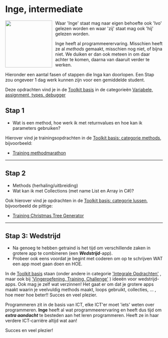 # Inge, intermediate

<img style="float: left; padding-right: 10px;" width="150" src="https://stasemsoft.github.io/softwarematerial/docs/personas/figures/inge-small.png">
Waar 'Inge' staat mag naar eigen behoefte ook 'Ivo' gelezen worden en waar 'zij' staat mag ook 'hij' gelezen worden.

Inge heeft al programmeerervaring. Misschien heeft ze al *methods* gemaakt, misschien nog niet, of bijna niet. We duiken er dan ook meteen in om daar achter te komen, daarna van daaruit verder te werken.

Hieronder een aantal fasen of stappen die Inga kan  doorlopen. Een Stap zou ongeveer 1 dag werk kunnen zijn voor een gemiddelde student.

Deze opdrachten vind je in de [Toolkit basis](../basic) in de categorieën
[Variabele, assignment, types, debugger](../basic/#variabele-assignment-typen-debugger-eerste-stapjes-in-c)


## Stap 1

-   Wat is een method, hoe werk ik met returnvalues en hoe kan ik parameters gebruiken?

Hierover vind je trainingsopdrachten in de  [Toolkit basis: categorie methods](../basic/#method-zelf-maken-en-aanroepen), bijvoorbeeld: 
+ [Training methodmarathon](../basic/methoden/training_methodmarathon)


---

## Stap 2

-   Methods (herhaling/uitbreiding)
-   Wat kan ik met Collections (met name List en Array in C#)?

Ook hierover vind je opdrachten in de  [Toolkit basis: categorie lussen](../basic/#lus--loop--herhaling), bijvoorbeeld de pittige: 
+ [Training Christmas Tree Generator](../basic/lussen/training_Christmas-tree-generator)


---

## Stap 3: Wedstrijd 

+ Na genoeg te hebben getraind is het tijd om verschillende zaken in grotere app te combineren (een ***Wedstrijd***-app). 
+ Probeer ook eens voordat je begint met coderen om op te schrijven WAT een app moet gaan doen en HOE. 

In de  [Toolkit basis](../basic) staan (onder andere in categorie 
['Integrale Opdrachten'](../basic/#integrale-opdrachten)
, maar ook bij ['Vingeroefening, Training, Challenge'](../basic/#vingeroefening-training-challenge) ) ideeën voor wedstrijd-apps. Ook mag je zelf wat verzinnen! Het gaat er om dat je grotere apps maakt waarin je veelvuldig methods maakt, loops gebruikt, collecties, ... , hoe meer hoe beter!!  Succes en veel plezier.


Programmeren zit in de basis van ICT, elke ICT'er moet 'iets' weten over programmeren. **Inge** heeft al wat programmeerervaring en heeft dus tijd om ***extra aandacht*** te besteden aan het leren programmeren. Heeft ze in haar verdere ICT-carriëre altijd wat aan! 


Succes en veel plezier! 
